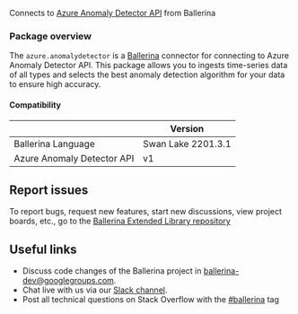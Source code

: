 Connects to [Azure Anomaly Detector API](https://azure.microsoft.com/en-us/services/cognitive-services/anomaly-detector/) from Ballerina

### Package overview

The `azure.anomalydetector` is a [Ballerina](https://ballerina.io/) connector for connecting to Azure Anomaly Detector API. This package allows you to ingests time-series data of all types and selects the best anomaly detection algorithm for your data to ensure high accuracy.

#### Compatibility
|                            | Version           |
|----------------------------|-------------------|
| Ballerina Language         | Swan Lake 2201.3.1  |
| Azure Anomaly Detector API | v1                |

## Report issues
To report bugs, request new features, start new discussions, view project boards, etc., go to the [Ballerina Extended Library repository](https://github.com/ballerina-platform/ballerina-extended-library)

## Useful links
- Discuss code changes of the Ballerina project in [ballerina-dev@googlegroups.com](mailto:ballerina-dev@googlegroups.com).
- Chat live with us via our [Slack channel](https://ballerina.io/community/slack/).
- Post all technical questions on Stack Overflow with the [#ballerina](https://stackoverflow.com/questions/tagged/ballerina) tag
